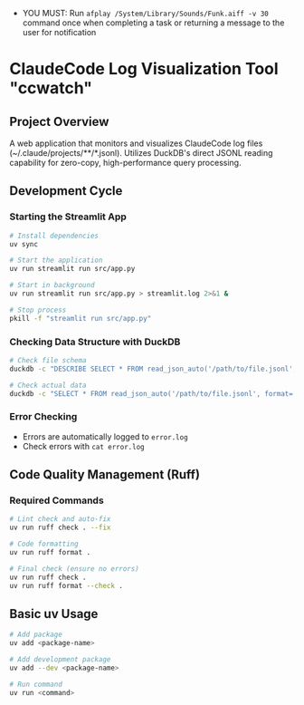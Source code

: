 - YOU MUST: Run `afplay /System/Library/Sounds/Funk.aiff -v 30` command once when completing a task or returning a message to the user for notification

# ClaudeCode Log Visualization Tool "ccwatch"

## Project Overview
A web application that monitors and visualizes ClaudeCode log files (~/.claude/projects/**/*.jsonl).
Utilizes DuckDB's direct JSONL reading capability for zero-copy, high-performance query processing.

## Development Cycle

### Starting the Streamlit App
```bash
# Install dependencies
uv sync

# Start the application
uv run streamlit run src/app.py

# Start in background
uv run streamlit run src/app.py > streamlit.log 2>&1 &

# Stop process
pkill -f "streamlit run src/app.py"
```

### Checking Data Structure with DuckDB
```bash
# Check file schema
duckdb -c "DESCRIBE SELECT * FROM read_json_auto('/path/to/file.jsonl', format='newline_delimited') LIMIT 1;"

# Check actual data
duckdb -c "SELECT * FROM read_json_auto('/path/to/file.jsonl', format='newline_delimited') LIMIT 5;"
```

### Error Checking
- Errors are automatically logged to `error.log`
- Check errors with `cat error.log`

## Code Quality Management (Ruff)

### Required Commands
```bash
# Lint check and auto-fix
uv run ruff check . --fix

# Code formatting
uv run ruff format .

# Final check (ensure no errors)
uv run ruff check .
uv run ruff format --check .
```

## Basic uv Usage

```bash
# Add package
uv add <package-name>

# Add development package
uv add --dev <package-name>

# Run command
uv run <command>
```